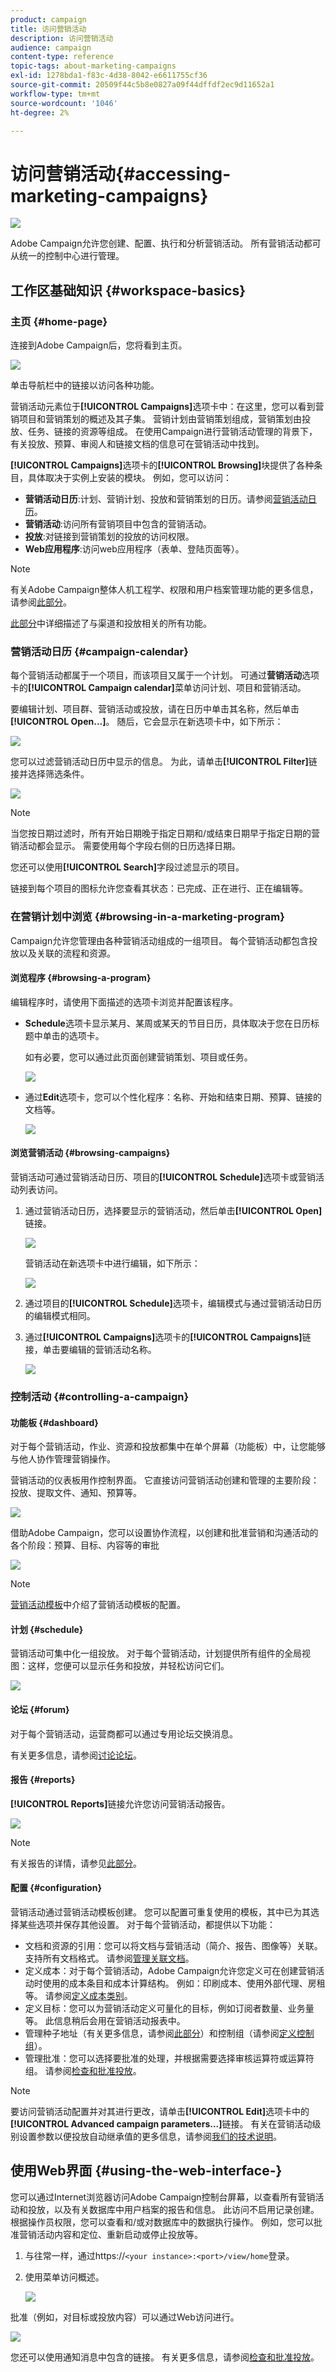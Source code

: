 ```yaml
---
product: campaign
title: 访问营销活动
description: 访问营销活动
audience: campaign
content-type: reference
topic-tags: about-marketing-campaigns
exl-id: 1278bda1-f83c-4d38-8042-e6611755cf36
source-git-commit: 20509f44c5b8e0827a09f44dffdf2ec9d11652a1
workflow-type: tm+mt
source-wordcount: '1046'
ht-degree: 2%

---
```


# 访问营销活动{#accessing-marketing-campaigns}

![](../../assets/common.svg)

Adobe Campaign允许您创建、配置、执行和分析营销活动。 所有营销活动都可从统一的控制中心进行管理。

## 工作区基础知识 {#workspace-basics}

### 主页 {#home-page}

连接到Adobe Campaign后，您将看到主页。

![](assets/campaign_global_view.png)

单击导航栏中的链接以访问各种功能。

营销活动元素位于&#x200B;**[!UICONTROL Campaigns]**&#x200B;选项卡中：在这里，您可以看到营销项目和营销策划的概述及其子集。 营销计划由营销策划组成，营销策划由投放、任务、链接的资源等组成。 在使用Campaign进行营销活动管理的背景下，有关投放、预算、审阅人和链接文档的信息可在营销活动中找到。

**[!UICONTROL Campaigns]**&#x200B;选项卡的&#x200B;**[!UICONTROL Browsing]**&#x200B;块提供了各种条目，具体取决于实例上安装的模块。 例如，您可以访问：

* **营销活动日历**:计划、营销计划、投放和营销策划的日历。请参阅[营销活动日历](#campaign-calendar)。
* **营销活动**:访问所有营销项目中包含的营销活动。
* **投放**:对链接到营销策划的投放的访问权限。
* **Web应用程序**:访问web应用程序（表单、登陆页面等）。

>[!NOTE]
>
>有关Adobe Campaign整体人机工程学、权限和用户档案管理功能的更多信息，请参阅[此部分](../../platform/using/adobe-campaign-workspace.md)。
>
>[此部分](../../delivery/using/steps-about-delivery-creation-steps.md)中详细描述了与渠道和投放相关的所有功能。

### 营销活动日历 {#campaign-calendar}

每个营销活动都属于一个项目，而该项目又属于一个计划。 可通过&#x200B;**营销活动**&#x200B;选项卡的&#x200B;**[!UICONTROL Campaign calendar]**&#x200B;菜单访问计划、项目和营销活动。

要编辑计划、项目群、营销活动或投放，请在日历中单击其名称，然后单击&#x200B;**[!UICONTROL Open...]**。 随后，它会显示在新选项卡中，如下所示：

![](assets/d_ncs_user_interface_hierar.png)

您可以过滤营销活动日历中显示的信息。 为此，请单击&#x200B;**[!UICONTROL Filter]**&#x200B;链接并选择筛选条件。

![](assets/campaign_planning_filter.png)

>[!NOTE]
>
>当您按日期过滤时，所有开始日期晚于指定日期和/或结束日期早于指定日期的营销活动都会显示。 需要使用每个字段右侧的日历选择日期。

您还可以使用&#x200B;**[!UICONTROL Search]**&#x200B;字段过滤显示的项目。

链接到每个项目的图标允许您查看其状态：已完成、正在进行、正在编辑等。

### 在营销计划中浏览 {#browsing-in-a-marketing-program}

Campaign允许您管理由各种营销活动组成的一组项目。 每个营销活动都包含投放以及关联的流程和资源。

#### 浏览程序 {#browsing-a-program}

编辑程序时，请使用下面描述的选项卡浏览并配置该程序。

* **Schedule**&#x200B;选项卡显示某月、某周或某天的节目日历，具体取决于您在日历标题中单击的选项卡。

   如有必要，您可以通过此页面创建营销策划、项目或任务。

   ![](assets/s_ncs_user_interface_campaign02.png)

* 通过&#x200B;**Edit**&#x200B;选项卡，您可以个性化程序：名称、开始和结束日期、预算、链接的文档等。

   ![](assets/s_ncs_user_interface_campaign05.png)

#### 浏览营销活动 {#browsing-campaigns}

营销活动可通过营销活动日历、项目的&#x200B;**[!UICONTROL Schedule]**&#x200B;选项卡或营销活动列表访问。

1. 通过营销活动日历，选择要显示的营销活动，然后单击&#x200B;**[!UICONTROL Open]**&#x200B;链接。

   ![](assets/campaign_planning_edit_op.png)

   营销活动在新选项卡中进行编辑，如下所示：

   ![](assets/campaign_op_edit.png)

1. 通过项目的&#x200B;**[!UICONTROL Schedule]**&#x200B;选项卡，编辑模式与通过营销活动日历的编辑模式相同。
1. 通过&#x200B;**[!UICONTROL Campaigns]**&#x200B;选项卡的&#x200B;**[!UICONTROL Campaigns]**&#x200B;链接，单击要编辑的营销活动名称。

   ![](assets/campaign_edit_from_list.png)

### 控制活动 {#controlling-a-campaign}

#### 功能板 {#dashboard}

对于每个营销活动，作业、资源和投放都集中在单个屏幕（功能板）中，让您能够与他人协作管理营销操作。

营销活动的仪表板用作控制界面。 它直接访问营销活动创建和管理的主要阶段：投放、提取文件、通知、预算等。

![](assets/s_ncs_user_op_board_start_del.png)

借助Adobe Campaign，您可以设置协作流程，以创建和批准营销和沟通活动的各个阶段：预算、目标、内容等的审批

![](assets/s_ncs_user_op_board_validate.png)

>[!NOTE]
>
>[营销活动模板](../../campaign/using/marketing-campaign-templates.md#campaign-templates)中介绍了营销活动模板的配置。

#### 计划 {#schedule}

营销活动可集中化一组投放。 对于每个营销活动，计划提供所有组件的全局视图：这样，您便可以显示任务和投放，并轻松访问它们。

![](assets/campaign_planning_tab.png)

#### 论坛 {#forum}

对于每个营销活动，运营商都可以通过专用论坛交换消息。

有关更多信息，请参阅[讨论论坛](../../mrm/using/discussion-forums.md)。

#### 报告 {#reports}

**[!UICONTROL Reports]**&#x200B;链接允许您访问营销活动报告。

![](assets/campaign_reporting_tab.png)

>[!NOTE]
>
>有关报告的详情，请参见[此部分](../../reporting/using/about-adobe-campaign-reporting-tools.md)。

#### 配置 {#configuration}

营销活动通过营销活动模板创建。 您可以配置可重复使用的模板，其中已为其选择某些选项并保存其他设置。 对于每个营销活动，都提供以下功能：

* 文档和资源的引用：您可以将文档与营销活动（简介、报告、图像等）关联。 支持所有文档格式。 请参阅[管理关联文档](../../campaign/using/marketing-campaign-deliveries.md#managing-associated-documents)。
* 定义成本：对于每个营销活动，Adobe Campaign允许您定义可在创建营销活动时使用的成本条目和成本计算结构。 例如：印刷成本、使用外部代理、房租等。 请参阅[定义成本类别](../../campaign/using/providers--stocks-and-budgets.md#defining-cost-categories)。
* 定义目标：您可以为营销活动定义可量化的目标，例如订阅者数量、业务量等。 此信息稍后会用在营销活动报表中。
* 管理种子地址（有关更多信息，请参阅[此部分](../../delivery/using/about-seed-addresses.md)）和控制组（请参阅[定义控制组](../../campaign/using/marketing-campaign-deliveries.md#defining-a-control-group)）。
* 管理批准：您可以选择要批准的处理，并根据需要选择审核运算符或运算符组。 请参阅[检查和批准投放](../../campaign/using/marketing-campaign-approval.md#checking-and-approving-deliveries)。

>[!NOTE]
>
>要访问营销活动配置并对其进行更改，请单击&#x200B;**[!UICONTROL Edit]**&#x200B;选项卡中的&#x200B;**[!UICONTROL Advanced campaign parameters...]**&#x200B;链接。 有关在营销活动级别设置参数以便投放自动继承值的更多信息，请参阅[我们的技术说明](https://helpx.adobe.com/campaign/kb/simplifying-campaign-management-acc.html#Setparametersatthecampaignlevelsodeliveriesinheritvaluesautomatically)。

## 使用Web界面 {#using-the-web-interface-}

您可以通过Internet浏览器访问Adobe Campaign控制台屏幕，以查看所有营销活动和投放，以及有关数据库中用户档案的报告和信息。 此访问不启用记录创建。 根据操作员权限，您可以查看和/或对数据库中的数据执行操作。 例如，您可以批准营销活动内容和定位、重新启动或停止投放等。

1. 与往常一样，通过https://`<your instance>:<port>/view/home`登录。
1. 使用菜单访问概述。

   ![](assets/s_ncs_user_interface_web_campaign_01.png)

批准（例如，对目标或投放内容）可以通过Web访问进行。

![](assets/campaign_web_interface_validation.png)

您还可以使用通知消息中包含的链接。 有关更多信息，请参阅[检查和批准投放](../../campaign/using/marketing-campaign-approval.md#checking-and-approving-deliveries)。
